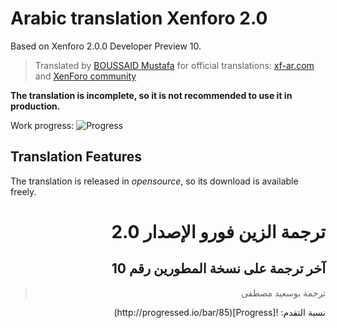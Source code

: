 # Arabic translation Xenforo 2.0
Based on Xenforo 2.0.0 Developer Preview 10.
>Translated by [BOUSSAID Mustafa](https://github.com/boussaid) for official translations: [xf-ar.com](https://www.xf-ar.com/) and [XenForo community](https://xenforo.com/community/)

**The translation is incomplete, so it is not recommended to use it in production.**

Work progress: ![Progress](http://progressed.io/bar/85)

## Translation Features
The translation is released in *opensource*, so its download is available freely.

# <div dir="rtl">ترجمة الزين فورو الإصدار 2.0</div>

## <div dir="rtl">آخر ترجمة على نسخة المطورين رقم 10</div>
> <div dir="rtl">ترجمة بوسعيد مصطفى</div>

<div dir="rtl">نسبة التقدم: ![Progress](http://progressed.io/bar/85)</div>